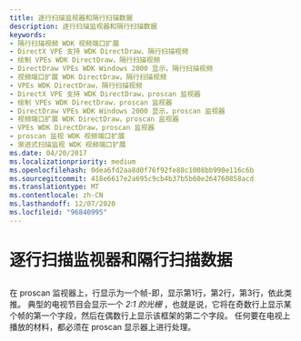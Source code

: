 ```yaml
---
title: 逐行扫描监视器和隔行扫描数据
description: 逐行扫描监视器和隔行扫描数据
keywords:
- 隔行扫描视频 WDK 视频端口扩展
- DirectX VPE 支持 WDK DirectDraw、隔行扫描视频
- 绘制 VPEs WDK DirectDraw，隔行扫描视频
- DirectDraw VPEs WDK Windows 2000 显示，隔行扫描视频
- 视频端口扩展 WDK DirectDraw，隔行扫描视频
- VPEs WDK DirectDraw，隔行扫描视频
- DirectX VPE 支持 WDK DirectDraw，proscan 监视器
- 绘制 VPEs WDK DirectDraw，proscan 监视器
- DirectDraw VPEs WDK Windows 2000 显示，proscan 监视器
- 视频端口扩展 WDK DirectDraw，proscan 监视器
- VPEs WDK DirectDraw，proscan 监视器
- proscan 监视 WDK 视频端口扩展
- 渐进式扫描监视 WDK 视频端口扩展
ms.date: 04/20/2017
ms.localizationpriority: medium
ms.openlocfilehash: 0dea6fd2aa8d0f76f92fe88c1008bb990e116c6b
ms.sourcegitcommit: 418e6617e2a695c9cb4b37b5b60e264760858acd
ms.translationtype: MT
ms.contentlocale: zh-CN
ms.lasthandoff: 12/07/2020
ms.locfileid: "96840995"
---
```

# <a name="progressive-scan-monitors-and-interleaved-data"></a>逐行扫描监视器和隔行扫描数据


## <span id="ddk_progressive_scan_monitors_and_interleaved_data_gg"></span><span id="DDK_PROGRESSIVE_SCAN_MONITORS_AND_INTERLEAVED_DATA_GG"></span>


在 proscan 监视器上，行显示为一个帧-即，显示第1行，第2行，第3行，依此类推。 典型的电视节目会显示一个 *2:1 的光栅* ，也就是说，它将在奇数行上显示某个帧的第一个字段，然后在偶数行上显示该框架的第二个字段。 任何要在电视上播放的材料，都必须在 proscan 显示器上进行处理。

 

 





